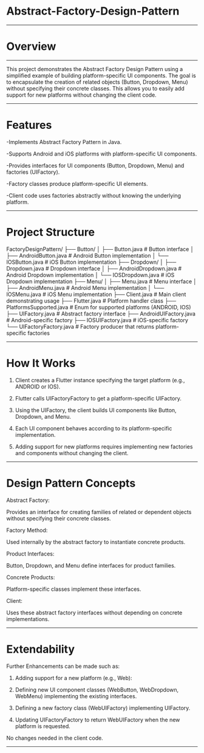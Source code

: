 # Abstract-Factory-Design-Pattern
---
# Overview
---

This project demonstrates the Abstract Factory Design Pattern using a simplified example of building platform-specific UI components. The goal is to encapsulate the creation of related objects (Button, Dropdown, Menu) without specifying their concrete classes. This allows you to easily add support for new platforms without changing the client code.

---
# Features

-Implements Abstract Factory Pattern in Java.

-Supports Android and iOS platforms with platform-specific UI components.

-Provides interfaces for UI components (Button, Dropdown, Menu) and factories (UIFactory).

-Factory classes produce platform-specific UI elements.

-Client code uses factories abstractly without knowing the underlying platform.

---

# Project Structure

FactoryDesignPattern/
├── Button/
│   ├── Button.java          # Button interface
│   ├── AndroidButton.java   # Android Button implementation
│   └── IOSButton.java       # iOS Button implementation
├── Dropdown/
│   ├── Dropdown.java        # Dropdown interface
│   ├── AndroidDropdown.java # Android Dropdown implementation
│   └── IOSDropdown.java     # iOS Dropdown implementation
├── Menu/
│   ├── Menu.java            # Menu interface
│   ├── AndroidMenu.java     # Android Menu implementation
│   └── IOSMenu.java         # iOS Menu implementation
├── Client.java              # Main client demonstrating usage
├── Flutter.java             # Platform handler class
├── PlatformsSupported.java  # Enum for supported platforms (ANDROID, IOS)
├── UIFactory.java           # Abstract factory interface
├── AndroidUIFactory.java    # Android-specific factory
├── IOSUIFactory.java        # iOS-specific factory
└── UIFactoryFactory.java    # Factory producer that returns platform-specific factories

---

# How It Works

1. Client creates a Flutter instance specifying the target platform (e.g., ANDROID or IOS).

2. Flutter calls UIFactoryFactory to get a platform-specific UIFactory.

3. Using the UIFactory, the client builds UI components like Button, Dropdown, and Menu.

4. Each UI component behaves according to its platform-specific implementation.

5. Adding support for new platforms requires implementing new factories and components without changing the client.

---

# Design Pattern Concepts

Abstract Factory: 

Provides an interface for creating families of related or dependent objects without specifying their concrete classes.

Factory Method: 

Used internally by the abstract factory to instantiate concrete products.

Product Interfaces: 

Button, Dropdown, and Menu define interfaces for product families.

Concrete Products: 

Platform-specific classes implement these interfaces.

Client: 

Uses these abstract factory interfaces without depending on concrete implementations.

---

# Extendability

Further Enhancements can be made such as:

1. Adding support for a new platform (e.g., Web):

2. Defining new UI component classes (WebButton, WebDropdown, WebMenu) implementing the existing interfaces.

3. Defining a new factory class (WebUIFactory) implementing UIFactory.

4. Updating UIFactoryFactory to return WebUIFactory when the new platform is requested.

No changes needed in the client code.

---
